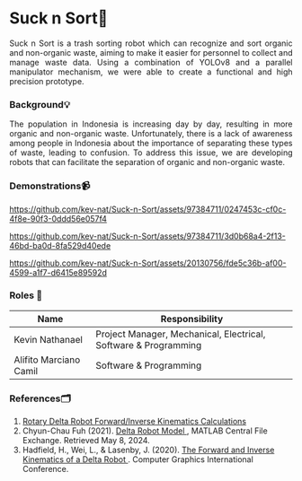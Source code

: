 # Suck n Sort🚯
<p align="justify"> Suck n Sort is a trash sorting robot which can recognize and sort organic and non-organic waste, aiming to make it easier for personnel to collect and manage waste data. Using a combination of YOLOv8 and a parallel manipulator mechanism, we were able to create a functional and high precision prototype. </p>

### Background💡
<p align="justify"> The population in Indonesia is increasing day by day, resulting in more organic and non-organic waste. Unfortunately, there is a lack of awareness among people in Indonesia about the importance of separating these types of waste, leading to confusion. To address this issue, we are developing robots that can
facilitate the separation of organic and non-organic waste. </p>

### Demonstrations📹
https://github.com/kev-nat/Suck-n-Sort/assets/97384711/0247453c-cf0c-4f8e-90f3-0ddd56e057f4

https://github.com/kev-nat/Suck-n-Sort/assets/97384711/3d0b68a4-2f13-46bd-ba0d-8fa529d40ede

https://github.com/kev-nat/Suck-n-Sort/assets/20130756/fde5c36b-af00-4599-a1f7-d6415e89592d

### **Roles 👷**
|Name                   | Responsibility
|---                    |---         
|Kevin Nathanael        | Project Manager, Mechanical, Electrical, Software & Programming
|Alifito Marciano Camil | Software & Programming

### References🗂️
1. <a href="https://www.marginallyclever.com/other/samples/fk-ik-test.html"> Rotary Delta Robot Forward/Inverse Kinematics Calculations </a>
2. Chyun-Chau Fuh (2021). <a href="https://www.mathworks.com/matlabcentral/fileexchange/93775-delta-robot"> Delta Robot Model </a> , MATLAB Central File Exchange. Retrieved May 8, 2024.
3. Hadfield, H., Wei, L., & Lasenby, J. (2020). <a href="https://api.repository.cam.ac.uk/server/api/core/bitstreams/4787fb8e-9639-4421-bb8e-09314a613aae/content"> The Forward and Inverse Kinematics of a Delta Robot </a> . Computer Graphics International Conference.
